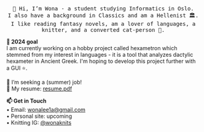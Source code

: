 
<p align="center">
  <samp>
    👋 Hi, I’m Wona - a student studying Informatics in Oslo. 
    <br>I also have a background in Classics and am a Hellenist 🏛️.
    <br>I like reading fantasy novels, am a lover of languages, a knitter, and a converted cat-person 💞️.
    <br>
  </samp>
</p>


<b>:telescope: 2024 goal</b>
<br>I am currently working on a hobby project called hexametron which stemmed from my interest in languages - it is a tool that analyzes dactylic hexameter in Ancient Greek. I'm hoping to develop this project further with a GUI ⭐. 


🌱 I’m seeking a (summer) job!
<br> 💼 My resume: <a href="https://github.com/wonalee/resume/blob/main/resume.pdf">resume.pdf</a>


<p align="left">
  <b>
    📫 Get in Touch
  </b>
    <br>• Email: <a href="mailto:wonalee1a@gmail.com">wonalee1a@gmail.com</a>
    <br>• Personal site: upcoming
    <br>• Knitting IG: <a href="https://instagram.com/wonaknits">@wonaknits</a>
</p>

<!---
wonalee/wonalee is a ✨ special ✨ repository because its `README.md` (this file) appears on your GitHub profile.
You can click the Preview link to take a look at your changes.
--->
